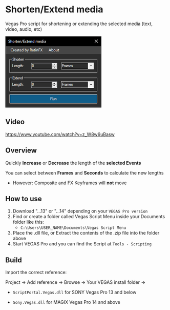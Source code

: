 # Shorten/Extend media

Vegas Pro script for shortening or extending the selected media (text, video, audio, etc)

![](preview.png)

## Video

https://www.youtube.com/watch?v=z_W8w6uBasw

## Overview

Quickly **Increase** or **Decrease** the length of the **selected Events**

You can select between **Frames** and **Seconds** to calculate the new lengths

- However: Composite and FX Keyframes will **not** move


## How to use

1. Download "...13" or "...14" depending on your `VEGAS Pro version`
2. Find or create a folder called Vegas Script Menu inside your Documents folder like this:
    - `C:\Users\USER_NAME\Documents\Vegas Script Menu`
3. Place the .dll file, or Extract the contents of the .zip file into the folder above
4. Start VEGAS Pro and you can find the Script at `Tools - Scripting`

## Build

Import the correct reference:

Project -> Add reference -> Browse -> Your VEGAS install folder ->

- `ScriptPortal.Vegas.dll` for SONY Vegas Pro 13 and below

- `Sony.Vegas.dll` for MAGIX Vegas Pro 14 and above
